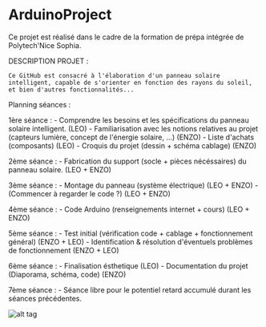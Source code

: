 # ArduinoProject

Ce projet est réalisé dans le cadre de la formation de prépa intégrée de Polytech'Nice Sophia.


DESCRIPTION PROJET :

    Ce GitHub est consacré à l'élaboration d'un panneau solaire intelligent, capable de s'orienter en fonction des rayons du soleil, et bien d'autres fonctionnalités...


Planning séances :

  1ère séance :
    - Comprendre les besoins et les spécifications du panneau solaire intelligent. (LEO)
    - Familiarisation avec les notions relatives au projet (capteurs lumière, concept de l'énergie solaire, ...) (ENZO)
    - Liste d'achats (composants) (LEO)
    - Croquis du projet (dessin + schéma cablage) (ENZO)

  2ème séance : 
    - Fabrication du support (socle + pièces nécéssaires) du panneau solaire. (LEO + ENZO)

  3ème séance : 
    - Montage du panneau (système électrique) (LEO + ENZO)
    - (Commencer à regarder le code ?) (LEO + ENZO)

  4ème séance :
    - Code Arduino (renseignements internet + cours) (LEO + ENZO)

  5ème séance : 
    - Test initial (vérification code + cablage + fonctionnement général) (ENZO + LEO)
    - Identification & résolution d'éventuels problèmes de fonctionnement (ENZO + LEO)

  6ème séance : 
    - Finalisation ésthetique (LEO)
    - Documentation du projet (Diaporama, schéma, code) (ENZO)

  7ème séance : 
    - Séance libre pour le potentiel retard accumulé durant les séances précédentes. 

![alt tag](https://github.com/EnzoLp/ArduinoProject/issues/1#issue-2042287453)
